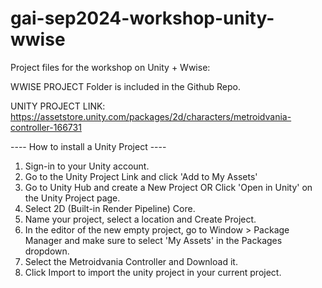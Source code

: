 # gai-sep2024-workshop-unity-wwise

Project files for the workshop on Unity + Wwise:

WWISE PROJECT Folder is included in the Github Repo.

UNITY PROJECT LINK: https://assetstore.unity.com/packages/2d/characters/metroidvania-controller-166731

---- How to install a Unity Project ----

1. Sign-in to your Unity account.
2. Go to the Unity Project Link and click 'Add to My Assets'
3. Go to Unity Hub and create a New Project OR Click 'Open in Unity' on the Unity Project page.
4. Select 2D (Built-in Render Pipeline) Core.
5. Name your project, select a location and Create Project.
6. In the editor of the new empty project, go to Window > Package Manager and make sure to select 'My Assets' in the Packages dropdown.
7. Select the Metroidvania Controller and Download it.
8. Click Import to import the unity project in your current project.

